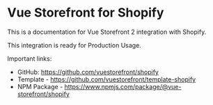 # Vue Storefront for Shopify

This is a documentation for Vue Storefront 2 integration with Shopify.

This integration is ready for Production Usage.

Important links:
- GitHub: https://github.com/vuestorefront/shopify
- Template - https://github.com/vuestorefront/template-shopify
- NPM Package - https://www.npmjs.com/package/@vue-storefront/shopify
